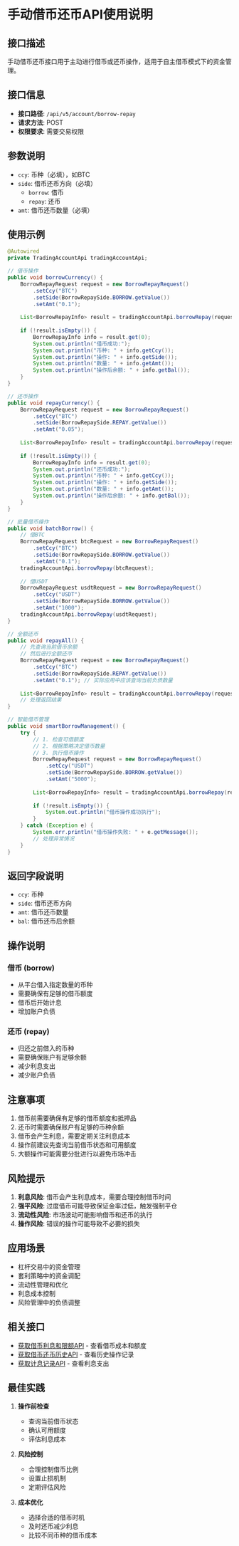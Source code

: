 # 手动借币还币API使用说明

## 接口描述

手动借币还币接口用于主动进行借币或还币操作，适用于自主借币模式下的资金管理。

## 接口信息

- **接口路径**: `/api/v5/account/borrow-repay`
- **请求方法**: POST
- **权限要求**: 需要交易权限

## 参数说明

- `ccy`: 币种（必填），如BTC
- `side`: 借币还币方向（必填）
  - `borrow`: 借币
  - `repay`: 还币
- `amt`: 借币还币数量（必填）

## 使用示例

```java
@Autowired
private TradingAccountApi tradingAccountApi;

// 借币操作
public void borrowCurrency() {
    BorrowRepayRequest request = new BorrowRepayRequest()
        .setCcy("BTC")
        .setSide(BorrowRepaySide.BORROW.getValue())
        .setAmt("0.1");
    
    List<BorrowRepayInfo> result = tradingAccountApi.borrowRepay(request);
    
    if (!result.isEmpty()) {
        BorrowRepayInfo info = result.get(0);
        System.out.println("借币成功:");
        System.out.println("币种: " + info.getCcy());
        System.out.println("操作: " + info.getSide());
        System.out.println("数量: " + info.getAmt());
        System.out.println("操作后余额: " + info.getBal());
    }
}

// 还币操作
public void repayCurrency() {
    BorrowRepayRequest request = new BorrowRepayRequest()
        .setCcy("BTC")
        .setSide(BorrowRepaySide.REPAY.getValue())
        .setAmt("0.05");
    
    List<BorrowRepayInfo> result = tradingAccountApi.borrowRepay(request);
    
    if (!result.isEmpty()) {
        BorrowRepayInfo info = result.get(0);
        System.out.println("还币成功:");
        System.out.println("币种: " + info.getCcy());
        System.out.println("操作: " + info.getSide());
        System.out.println("数量: " + info.getAmt());
        System.out.println("操作后余额: " + info.getBal());
    }
}

// 批量借币操作
public void batchBorrow() {
    // 借BTC
    BorrowRepayRequest btcRequest = new BorrowRepayRequest()
        .setCcy("BTC")
        .setSide(BorrowRepaySide.BORROW.getValue())
        .setAmt("0.1");
    tradingAccountApi.borrowRepay(btcRequest);
    
    // 借USDT
    BorrowRepayRequest usdtRequest = new BorrowRepayRequest()
        .setCcy("USDT")
        .setSide(BorrowRepaySide.BORROW.getValue())
        .setAmt("1000");
    tradingAccountApi.borrowRepay(usdtRequest);
}

// 全额还币
public void repayAll() {
    // 先查询当前借币余额
    // 然后进行全额还币
    BorrowRepayRequest request = new BorrowRepayRequest()
        .setCcy("BTC")
        .setSide(BorrowRepaySide.REPAY.getValue())
        .setAmt("0.1"); // 实际应用中应该查询当前负债数量
    
    List<BorrowRepayInfo> result = tradingAccountApi.borrowRepay(request);
    // 处理返回结果
}

// 智能借币管理
public void smartBorrowManagement() {
    try {
        // 1. 检查可借额度
        // 2. 根据策略决定借币数量
        // 3. 执行借币操作
        BorrowRepayRequest request = new BorrowRepayRequest()
            .setCcy("USDT")
            .setSide(BorrowRepaySide.BORROW.getValue())
            .setAmt("5000");
        
        List<BorrowRepayInfo> result = tradingAccountApi.borrowRepay(request);
        
        if (!result.isEmpty()) {
            System.out.println("借币操作成功执行");
        }
    } catch (Exception e) {
        System.err.println("借币操作失败: " + e.getMessage());
        // 处理异常情况
    }
}
```

## 返回字段说明

- `ccy`: 币种
- `side`: 借币还币方向
- `amt`: 借币还币数量
- `bal`: 借币还币后余额

## 操作说明

### 借币 (borrow)
- 从平台借入指定数量的币种
- 需要确保有足够的借币额度
- 借币后开始计息
- 增加账户负债

### 还币 (repay)
- 归还之前借入的币种
- 需要确保账户有足够余额
- 减少利息支出
- 减少账户负债

## 注意事项

1. 借币前需要确保有足够的借币额度和抵押品
2. 还币时需要确保账户有足够的币种余额
3. 借币会产生利息，需要定期关注利息成本
4. 操作前建议先查询当前借币状态和可用额度
5. 大额操作可能需要分批进行以避免市场冲击

## 风险提示

1. **利息风险**: 借币会产生利息成本，需要合理控制借币时间
2. **强平风险**: 过度借币可能导致保证金率过低，触发强制平仓
3. **流动性风险**: 市场波动可能影响借币和还币的执行
4. **操作风险**: 错误的操作可能导致不必要的损失

## 应用场景

- 杠杆交易中的资金管理
- 套利策略中的资金调配
- 流动性管理和优化
- 利息成本控制
- 风险管理中的负债调整

## 相关接口

- [获取借币利息和限额API](borrow-interest-limit-api.md) - 查看借币成本和额度
- [获取借币还币历史API](borrow-repay-history-api.md) - 查看历史操作记录
- [获取计息记录API](interest-accrued-api.md) - 查看利息支出

## 最佳实践

1. **操作前检查**
   - 查询当前借币状态
   - 确认可用额度
   - 评估利息成本

2. **风险控制**
   - 合理控制借币比例
   - 设置止损机制
   - 定期评估风险

3. **成本优化**
   - 选择合适的借币时机
   - 及时还币减少利息
   - 比较不同币种的借币成本
